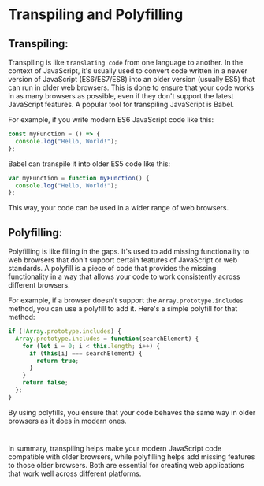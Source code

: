 <h1>Transpiling and Polyfilling</h1>

<h2>Transpiling:</h2>

Transpiling is like ```translating code``` from one language to another. In the context of JavaScript, it's usually used to convert code written in a newer version of JavaScript (ES6/ES7/ES8) into an older version (usually ES5) that can run in older web browsers. This is done to ensure that your code works in as many browsers as possible, even if they don't support the latest JavaScript features. A popular tool for transpiling JavaScript is Babel.

For example, if you write modern ES6 JavaScript code like this:

```js
const myFunction = () => {
  console.log("Hello, World!");
};
```

Babel can transpile it into older ES5 code like this:

```js
var myFunction = function myFunction() {
  console.log("Hello, World!");
};
```

This way, your code can be used in a wider range of web browsers.

<h2>Polyfilling:</h2>

Polyfilling is like filling in the gaps. It's used to add missing functionality to web browsers that don't support certain features of JavaScript or web standards. A polyfill is a piece of code that provides the missing functionality in a way that allows your code to work consistently across different browsers.

For example, if a browser doesn't support the ```Array.prototype.includes``` method, you can use a polyfill to add it. Here's a simple polyfill for that method:

```js
if (!Array.prototype.includes) {
  Array.prototype.includes = function(searchElement) {
    for (let i = 0; i < this.length; i++) {
      if (this[i] === searchElement) {
        return true;
      }
    }
    return false;
  };
}
```

By using polyfills, you ensure that your code behaves the same way in older browsers as it does in modern ones.

#

In summary, transpiling helps make your modern JavaScript code compatible with older browsers, while polyfilling helps add missing features to those older browsers. Both are essential for creating web applications that work well across different platforms.

